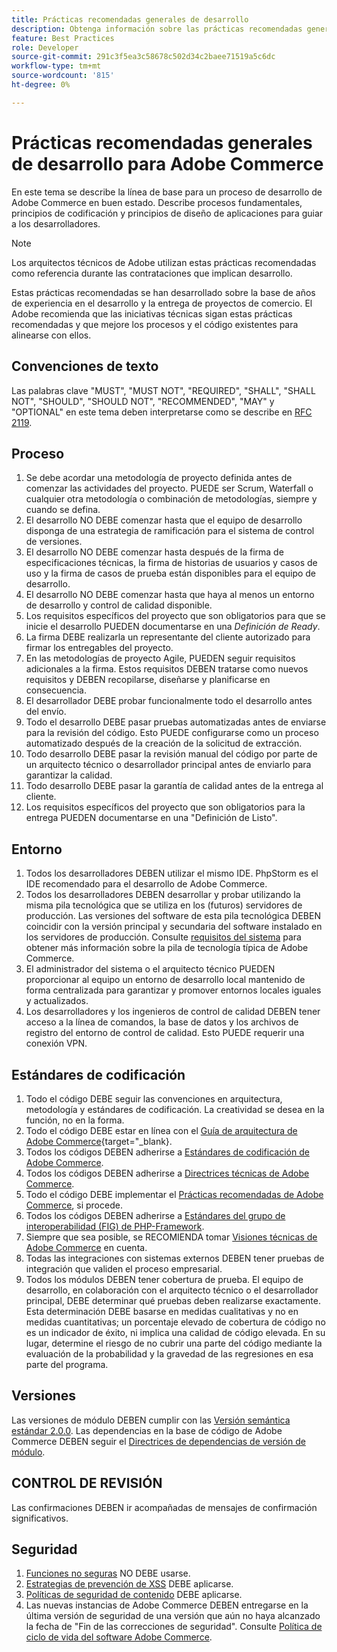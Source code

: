 ```yaml
---
title: Prácticas recomendadas generales de desarrollo
description: Obtenga información sobre las prácticas recomendadas generales para el desarrollo de proyectos de Adobe Commerce.
feature: Best Practices
role: Developer
source-git-commit: 291c3f5ea3c58678c502d34c2baee71519a5c6dc
workflow-type: tm+mt
source-wordcount: '815'
ht-degree: 0%

---
```



# Prácticas recomendadas generales de desarrollo para Adobe Commerce

En este tema se describe la línea de base para un proceso de desarrollo de Adobe Commerce en buen estado. Describe procesos fundamentales, principios de codificación y principios de diseño de aplicaciones para guiar a los desarrolladores.

>[!NOTE]
>
>Los arquitectos técnicos de Adobe utilizan estas prácticas recomendadas como referencia durante las contrataciones que implican desarrollo.

Estas prácticas recomendadas se han desarrollado sobre la base de años de experiencia en el desarrollo y la entrega de proyectos de comercio. El Adobe recomienda que las iniciativas técnicas sigan estas prácticas recomendadas y que mejore los procesos y el código existentes para alinearse con ellos.

## Convenciones de texto

Las palabras clave &quot;MUST&quot;, &quot;MUST NOT&quot;, &quot;REQUIRED&quot;, &quot;SHALL&quot;, &quot;SHALL NOT&quot;, &quot;SHOULD&quot;, &quot;SHOULD NOT&quot;, &quot;RECOMMENDED&quot;, &quot;MAY&quot; y &quot;OPTIONAL&quot; en este tema deben interpretarse como se describe en [RFC 2119](https://datatracker.ietf.org/doc/html/rfc2119).

## Proceso

1. Se debe acordar una metodología de proyecto definida antes de comenzar las actividades del proyecto. PUEDE ser Scrum, Waterfall o cualquier otra metodología o combinación de metodologías, siempre y cuando se defina.
1. El desarrollo NO DEBE comenzar hasta que el equipo de desarrollo disponga de una estrategia de ramificación para el sistema de control de versiones.
1. El desarrollo NO DEBE comenzar hasta después de la firma de especificaciones técnicas, la firma de historias de usuarios y casos de uso y la firma de casos de prueba están disponibles para el equipo de desarrollo.
1. El desarrollo NO DEBE comenzar hasta que haya al menos un entorno de desarrollo y control de calidad disponible.
1. Los requisitos específicos del proyecto que son obligatorios para que se inicie el desarrollo PUEDEN documentarse en una _Definición de Ready_.
1. La firma DEBE realizarla un representante del cliente autorizado para firmar los entregables del proyecto.
1. En las metodologías de proyecto Agile, PUEDEN seguir requisitos adicionales a la firma. Estos requisitos DEBEN tratarse como nuevos requisitos y DEBEN recopilarse, diseñarse y planificarse en consecuencia.
1. El desarrollador DEBE probar funcionalmente todo el desarrollo antes del envío.
1. Todo el desarrollo DEBE pasar pruebas automatizadas antes de enviarse para la revisión del código. Esto PUEDE configurarse como un proceso automatizado después de la creación de la solicitud de extracción.
1. Todo desarrollo DEBE pasar la revisión manual del código por parte de un arquitecto técnico o desarrollador principal antes de enviarlo para garantizar la calidad.
1. Todo desarrollo DEBE pasar la garantía de calidad antes de la entrega al cliente.
1. Los requisitos específicos del proyecto que son obligatorios para la entrega PUEDEN documentarse en una &quot;Definición de Listo&quot;.

## Entorno

1. Todos los desarrolladores DEBEN utilizar el mismo IDE. PhpStorm es el IDE recomendado para el desarrollo de Adobe Commerce.
1. Todos los desarrolladores DEBEN desarrollar y probar utilizando la misma pila tecnológica que se utiliza en los (futuros) servidores de producción. Las versiones del software de esta pila tecnológica DEBEN coincidir con la versión principal y secundaria del software instalado en los servidores de producción. Consulte [requisitos del sistema](../../../installation/system-requirements.md) para obtener más información sobre la pila de tecnología típica de Adobe Commerce.
1. El administrador del sistema o el arquitecto técnico PUEDEN proporcionar al equipo un entorno de desarrollo local mantenido de forma centralizada para garantizar y promover entornos locales iguales y actualizados.
1. Los desarrolladores y los ingenieros de control de calidad DEBEN tener acceso a la línea de comandos, la base de datos y los archivos de registro del entorno de control de calidad. Esto PUEDE requerir una conexión VPN.

## Estándares de codificación

1. Todo el código DEBE seguir las convenciones en arquitectura, metodología y estándares de codificación. La creatividad se desea en la función, no en la forma.
1. Todo el código DEBE estar en línea con el [Guía de arquitectura de Adobe Commerce](https://developer.adobe.com/commerce/php/architecture/){target="_blank}.
1. Todos los códigos DEBEN adherirse a [Estándares de codificación de Adobe Commerce](https://developer.adobe.com/commerce/php/coding-standards/).
1. Todos los códigos DEBEN adherirse a [Directrices técnicas de Adobe Commerce](https://developer.adobe.com/commerce/php/coding-standards/technical-guidelines/).
1. Todo el código DEBE implementar el [Prácticas recomendadas de Adobe Commerce](../phases.md), si procede.
1. Todos los códigos DEBEN adherirse a [Estándares del grupo de interoperabilidad (FIG) de PHP-Framework](https://www.php-fig.org/).
1. Siempre que sea posible, se RECOMIENDA tomar [Visiones técnicas de Adobe Commerce](https://developer.adobe.com/commerce/php/architecture/technical-vision/) en cuenta.
1. Todas las integraciones con sistemas externos DEBEN tener pruebas de integración que validen el proceso empresarial.
1. Todos los módulos DEBEN tener cobertura de prueba. El equipo de desarrollo, en colaboración con el arquitecto técnico o el desarrollador principal, DEBE determinar qué pruebas deben realizarse exactamente. Esta determinación DEBE basarse en medidas cualitativas y no en medidas cuantitativas; un porcentaje elevado de cobertura de código no es un indicador de éxito, ni implica una calidad de código elevada. En su lugar, determine el riesgo de no cubrir una parte del código mediante la evaluación de la probabilidad y la gravedad de las regresiones en esa parte del programa.

## Versiones

Las versiones de módulo DEBEN cumplir con las [Versión semántica estándar 2.0.0](https://semver.org/).
Las dependencias en la base de código de Adobe Commerce DEBEN seguir el [Directrices de dependencias de versión de módulo](https://developer.adobe.com/commerce/php/development/versioning/dependencies/).

## CONTROL DE REVISIÓN

Las confirmaciones DEBEN ir acompañadas de mensajes de confirmación significativos.

## Seguridad

1. [Funciones no seguras](https://developer.adobe.com/commerce/php/development/security/non-secure-functions/) NO DEBE usarse.
1. [Estrategias de prevención de XSS](https://developer.adobe.com/commerce/php/development/security/cross-site-scripting/) DEBE aplicarse.
1. [Políticas de seguridad de contenido](https://developer.adobe.com/commerce/php/development/security/content-security-policies/) DEBE aplicarse.
1. Las nuevas instancias de Adobe Commerce DEBEN entregarse en la última versión de seguridad de una versión que aún no haya alcanzado la fecha de &quot;Fin de las correcciones de seguridad&quot;. Consulte [Política de ciclo de vida del software Adobe Commerce](../../../release/lifecycle-policy.md).
